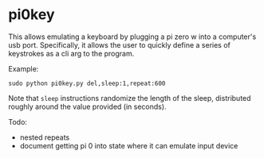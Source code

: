 # pi0key

This allows emulating a keyboard by plugging a pi zero w into a computer's usb port. Specifically, it allows the user to quickly define a series of keystrokes as a cli arg to the program.

Example:

```sudo python pi0key.py del,sleep:1,repeat:600```

Note that `sleep` instructions randomize the length of the sleep, distributed roughly around the value provided (in seconds).

Todo:
* nested repeats
* document getting pi 0 into state where it can emulate input device